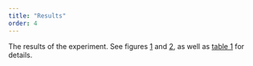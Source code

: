 ```yaml
---
title: "Results"
order: 4
---
```

The results of the experiment. See figures [1](#figure-1) and [2](#figure-2), as well as [table 1](#table-1) for details.
